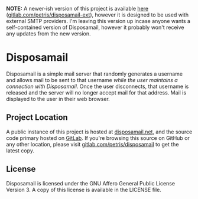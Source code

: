 **NOTE:** A newer-ish version of this project is available [here](https://gitlab.com/petris/disposamail-ext) ([gitlab.com/petris/disposamail-ext](https://gitlab.com/petris/disposamail-ext)), however it is designed to be used with external SMTP providers. I'm leaving this version up incase anyone wants a self-contained version of Disposamail, however it probably won't receive any updates from the new version.

# Disposamail

Disposamail is a simple mail server that randomly generates a username and allows mail to be sent to that username _while the user maintains a connection with Disposamail_. Once the user disconnects, that username is released and the server will no longer accept mail for that address. Mail is displayed to the user in their web browser.

## Project Location

A public instance of this project is hosted at [disposamail.net](http://disposamail.net/), and the source code primary hosted on [GitLab](https://gitlab.com/petris/disposamail). If you're browsing this source on GitHub or any other location, please visit [gitlab.com/petris/disposamail](https://gitlab.com/petris/disposamail) to get the latest copy.

## License

Disposamail is licensed under the GNU Affero General Public License Version 3. A copy of this license is available in the LICENSE file.
